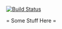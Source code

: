 [![Build Status](https://travis-ci.org/concordion/concordion-excel-extension.svg?branch=master)](https://travis-ci.org/concordion/concordion-excel-extension)


= Some Stuff Here =
